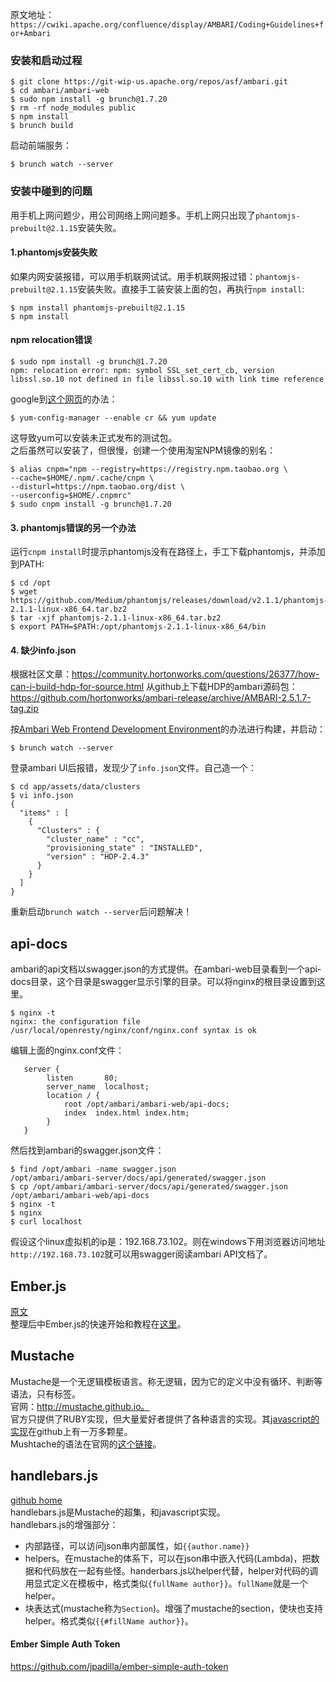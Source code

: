 原文地址：`https://cwiki.apache.org/confluence/display/AMBARI/Coding+Guidelines+for+Ambari`  
### 安装和启动过程
```
$ git clone https://git-wip-us.apache.org/repos/asf/ambari.git
$ cd ambari/ambari-web
$ sudo npm install -g brunch@1.7.20
$ rm -rf node_modules public
$ npm install
$ brunch build
```
启动前端服务：
```
$ brunch watch --server
```

### 安装中碰到的问题
用手机上网问题少，用公司网络上网问题多。手机上网只出现了`phantomjs-prebuilt@2.1.15`安装失败。  

#### 1.phantomjs安装失败
如果内网安装报错，可以用手机联网试试。用手机联网报过错：`phantomjs-prebuilt@2.1.15`安装失败。直接手工装安装上面的包，再执行`npm install`:   
```
$ npm install phantomjs-prebuilt@2.1.15
$ npm install
```
#### npm relocation错误
```
$ sudo npm install -g brunch@1.7.20
npm: relocation error: npm: symbol SSL_set_cert_cb, version libssl.so.10 not defined in file libssl.so.10 with link time reference
```
google到[这个网页](https://bugzilla.redhat.com/show_bug.cgi?id=1481470)的办法：
```
$ yum-config-manager --enable cr && yum update
```
这导致yum可以安装未正式发布的测试包。  
之后虽然可以安装了，但很慢，创建一个使用淘宝NPM镜像的别名：
```
$ alias cnpm="npm --registry=https://registry.npm.taobao.org \
--cache=$HOME/.npm/.cache/cnpm \
--disturl=https://npm.taobao.org/dist \
--userconfig=$HOME/.cnpmrc"
$ sudo cnpm install -g brunch@1.7.20
```
#### 3. phantomjs错误的另一个办法
运行`cnpm install`时提示phantomjs没有在路径上，手工下载phantomjs，并添加到PATH:
```
$ cd /opt
$ wget https://github.com/Medium/phantomjs/releases/download/v2.1.1/phantomjs-2.1.1-linux-x86_64.tar.bz2
$ tar -xjf phantomjs-2.1.1-linux-x86_64.tar.bz2
$ export PATH=$PATH:/opt/phantomjs-2.1.1-linux-x86_64/bin
```
#### 4. 缺少info.json
根据社区文章：https://community.hortonworks.com/questions/26377/how-can-i-build-hdp-for-source.html
从github上下载HDP的ambari源码包：
https://github.com/hortonworks/ambari-release/archive/AMBARI-2.5.1.7-tag.zip

按[Ambari Web Frontend Development Environment](https://cwiki.apache.org/confluence/display/AMBARI/Coding+Guidelines+for+Ambari)的办法进行构建，并启动：
```
$ brunch watch --server
```
登录ambari UI后报错，发现少了`info.json`文件。自己造一个：
```
$ cd app/assets/data/clusters
$ vi info.json
{
  "items" : [
    {
      "Clusters" : {
        "cluster_name" : "cc",
        "provisioning_state" : "INSTALLED",
        "version" : "HDP-2.4.3"
      }
    }
  ]
}
```
重新启动`brunch watch --server`后问题解决！

## api-docs
ambari的api文档以swagger.json的方式提供。在ambari-web目录看到一个api-docs目录，这个目录是swagger显示引擎的目录。可以将nginx的根目录设置到这里。
```
$ nginx -t 
nginx: the configuration file /usr/local/openresty/nginx/conf/nginx.conf syntax is ok
```
编辑上面的nginx.conf文件：
```
   server {
        listen       80;
        server_name  localhost;
        location / {
            root /opt/ambari/ambari-web/api-docs;
            index  index.html index.htm;
        }
   }
```
然后找到ambari的swagger.json文件：
```
$ find /opt/ambari -name swagger.json
/opt/ambari/ambari-server/docs/api/generated/swagger.json
$ cp /opt/ambari/ambari-server/docs/api/generated/swagger.json /opt/ambari/ambari-web/api-docs
$ nginx -t
$ nginx
$ curl localhost
```
假设这个linux虚拟机的ip是：192.168.73.102。则在windows下用浏览器访问地址`http://192.168.73.102`就可以用swagger阅读ambari API文档了。

## Ember.js
[原文](https://guides.emberjs.com/v2.15.0/getting-started/quick-start/)   
整理后中Ember.js的快速开始和教程在[这里](https://github.com/wbwangk/wbwangk.github.io/wiki/ember.js)。  

## Mustache
Mustache是一个无逻辑模板语言。称无逻辑，因为它的定义中没有循环、判断等语法，只有标签。  
官网：http://mustache.github.io。  
官方只提供了RUBY实现，但大量爱好者提供了各种语言的实现。其[javascript的实现](https://github.com/janl/mustache.js)在github上有一万多颗星。  
Mushtache的语法在官网的[这个链接](http://mustache.github.io/mustache.5.html)。  

## handlebars.js
[github home](https://github.com/wycats/handlebars.js)  
handlebars.js是Mustache的超集，和javascript实现。  
handlebars.js的增强部分：  
- 内部路径，可以访问json串内部属性，如`{{author.name}}`
- helpers。在mustache的体系下，可以在json串中嵌入代码(Lambda)，把数据和代码放在一起有些怪。handerbars.js以helper代替，helper对代码的调用显式定义在模板中，格式类似`{fullName author}}`。`fullName`就是一个helper。  
- 块表达式(mustache称为`Section`)。增强了mustache的section，使块也支持helper。格式类似`{{#fillName author}}`。   

#### Ember Simple Auth Token
https://github.com/jpadilla/ember-simple-auth-token